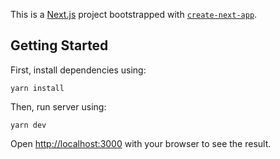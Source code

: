 This is a [Next.js](https://nextjs.org/) project bootstrapped with [`create-next-app`](https://github.com/vercel/next.js/tree/canary/packages/create-next-app).

## Getting Started

First, install dependencies using:

```
yarn install
```


Then, run server using:
```
yarn dev
```

Open [http://localhost:3000](http://localhost:3000) with your browser to see the result.
